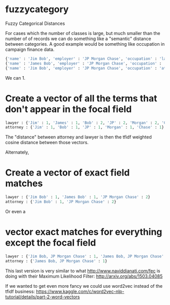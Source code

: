 # fuzzycategory
Fuzzy Categorical Distances

For cases which the number of classes is large, but much smaller than the number of of records we can do something like a "semantic" distance between categories. A good example would be something like occupation in campaign finance data.

```python
{'name' : 'Jim Bob', 'employer' : 'JP Morgan Chase', 'occupation' : 'lawyer'}
{'name' : 'James Bob', 'employer' : 'JP Morgan Chase', 'occupation' : 'lawyer'}
{'name' : 'Jim Bob', 'employer' : 'JP Morgan Chase', 'occupation' : 'attorney''}
```

We can 1.

# Create a vector of all the terms that don't appear in the focal field

```python
lawyer : {'Jim' : 1, 'James' : 1, 'Bob' : 2, 'JP' : 2, 'Morgan' : 2, 'Chase' : 2}
attorney : {'Jim' : 1, 'Bob' : 1, 'JP' : 1, 'Morgan' : 1, 'Chase' : 1}
```

The "distance" between attorney and lawyer is then the tfidf weighted cosine distance between those vectors.

Alternately, 

# Create a vector of exact field matches

```python
lawyer : {'Jim Bob' : 1, 'James Bob' : 1, 'JP Morgan Chase' : 2}
attorney : {'Jim Bob' : 1, 'JP Morgan Chase' : 2}
```

Or even a 

# vector exact matches for everything except the focal field

```python
lawyer : {'Jim Bob, JP Morgan Chase' : 1, 'James Bob, JP Morgan Chase' : 1}
attorney : {'James Bob, JP Morgan Chase' : 1}
```

This last version is very similar to what http://www.naviddianati.com/fec is doing with their Maximum Likelihood Filter: http://arxiv.org/abs/1503.04085


If we wanted to get even more fancy we could use word2vec instead of the tfidf business: https://www.kaggle.com/c/word2vec-nlp-tutorial/details/part-2-word-vectors

